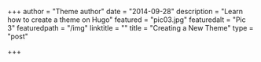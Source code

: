 +++
author = "Theme author"
date = "2014-09-28"
description = "Learn how to create a theme on Hugo"
featured = "pic03.jpg"
featuredalt = "Pic 3"
featuredpath = "/img"
linktitle = ""
title = "Creating a New Theme"
type = "post"

+++

